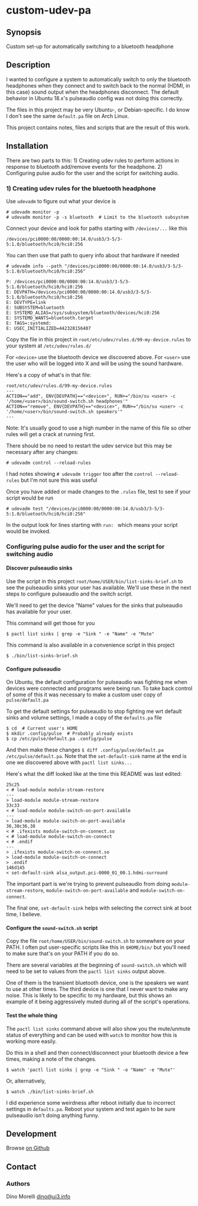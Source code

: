 # custom-udev-pa


## Synopsis

Custom set-up for automatically switching to a bluetooth headphone


## Description

I wanted to configure a system to automatically switch to only the bluetooth
headphones when they connect and to switch back to the normal (HDMI, in this
case) sound output when the headphones disconnect. The default behavior in
Ubuntu 18.x's pulseaudio config was not doing this correctly.

The files in this project may be very Ubuntu-, or Debian-specific. I do know I
don't see the same `default.pa` file on Arch Linux.

This project contains notes, files and scripts that are the result of this
work.


## Installation

There are two parts to this: 1) Creating udev rules to perform actions in response to bluetooth add/remove events for the headphone. 2) Configuring pulse audio for the user and the script for switching audio.

### 1) Creating udev rules for the bluetooth headphone

Use `udevadm` to figure out what your device is

    # udevadm monitor -p
    # udevadm monitor -p -s bluetooth  # Limit to the bluetooth subsystem

Connect your device and look for paths starting with `/devices/...` like this

    /devices/pci0000:00/0000:00:14.0/usb3/3-5/3-5:1.0/bluetooth/hci0/hci0:256

You can then use that path to query info about that hardware if needed

    # udevadm info --path "/devices/pci0000:00/0000:00:14.0/usb3/3-5/3-5:1.0/bluetooth/hci0/hci0:256"

    P: /devices/pci0000:00/0000:00:14.0/usb3/3-5/3-5:1.0/bluetooth/hci0/hci0:256
    E: DEVPATH=/devices/pci0000:00/0000:00:14.0/usb3/3-5/3-5:1.0/bluetooth/hci0/hci0:256
    E: DEVTYPE=link
    E: SUBSYSTEM=bluetooth
    E: SYSTEMD_ALIAS=/sys/subsystem/bluetooth/devices/hci0:256
    E: SYSTEMD_WANTS=bluetooth.target
    E: TAGS=:systemd:
    E: USEC_INITIALIZED=442328156407

Copy the file in this project in `root/etc/udev/rules.d/99-my-device.rules` to
your system at `/etc/udev/rules.d/`

For `<device>` use the bluetooth device we discovered above. For `<user>` use
the user who will be logged into X and will be using the sound hardware.

Here's a copy of what's in that file:

    root/etc/udev/rules.d/99-my-device.rules
    ---
    ACTION=="add", ENV{DEVPATH}=="<device>", RUN+="/bin/su <user> -c '/home/<user>/bin/sound-switch.sh headphones'"
    ACTION=="remove", ENV{DEVPATH}=="<device>", RUN+="/bin/su <user> -c '/home/<user>/bin/sound-switch.sh speakers'"
    ---

Note: It's usually good to use a high number in the name of this file so other
rules will get a crack at running first.

There should be no need to restart the udev service but this may be necessary
after any changes:

    # udevadm control --reload-rules

I had notes showing `# udevadm trigger` too after the `control --reload-rules`
but I'm not sure this was useful

Once you have added or made changes to the `.rules` file, test to see if your
script would be run

    # udevadm test "/devices/pci0000:00/0000:00:14.0/usb3/3-5/3-5:1.0/bluetooth/hci0/hci0:256"

In the output look for lines starting with `run: ` which means your script would be invoked.

### Configuring pulse audio for the user and the script for switching audio

#### Discover pulseaudio sinks

Use the script in this project `root/home/USER/bin/list-sinks-brief.sh` to see
the pulseaudio sinks your user has available. We'll use these in the next steps
to configure pulseaudio and the switch script.

We'll need to get the device "Name" values for the sinks that pulseaudio has
available for your user.

This command will get those for you

    $ pactl list sinks | grep -e "Sink " -e "Name" -e "Mute"

This command is also available in a convenience script in this project

    $ ./bin/list-sinks-brief.sh

#### Configure pulseaudio

On Ubuntu, the default configuration for pulseaudio was fighting me when devices were connected and programs were being run. To take back control of some of this it was necessary to make a custom user copy of `pulse/default.pa`

To get the default settings for pulseaudio to stop fighting me wrt default
sinks and volume settings, I made a copy of the `defaults.pa` file

    $ cd  # Current user's HOME
    $ mkdir .config/pulse  # Probably already exists
    $ cp /etc/pulse/default.pa .config/pulse

And then make these changes `$ diff .config/pulse/default.pa
/etc/pulse/default.pa`. Note that the `set-default-sink` name at the end is one
we discovered above with `pactl list sinks...`

Here's what the diff looked like at the time this README was last edited:

    25c25
    < # load-module module-stream-restore
    ---
    > load-module module-stream-restore
    33c33
    < # load-module module-switch-on-port-available
    ---
    > load-module module-switch-on-port-available
    36,38c36,38
    < # .ifexists module-switch-on-connect.so
    < # load-module module-switch-on-connect
    < # .endif
    ---
    > .ifexists module-switch-on-connect.so
    > load-module module-switch-on-connect
    > .endif
    146d145
    < set-default-sink alsa_output.pci-0000_01_00.1.hdmi-surround

The important part is we're trying to prevent pulseaudio from doing
`module-stream-restore`, `module-switch-on-port-available` and
`module-switch-on-connect`.

The final one, `set-default-sink` helps with selecting the correct sink at boot
time, I believe.

#### Configure the `sound-switch.sh` script

Copy the file `root/home/USER/bin/sound-switch.sh` to somewhere on your PATH.
I often put user-specific scripts like this in `$HOME/bin/` but you'll
need to make sure that's on your PATH if you do so.

There are several variables at the beginning of `sound-switch.sh` which will
need to be set to values from the `pactl list sinks` output above.

One of them is the transient bluetooth device, one is the speakers we want to
use at other times. The third device is one that I never want to make any
noise. This is likely to be specific to my hardware, but this shows an example
of it being aggressively muted during all of the script's operations.

#### Test the whole thing

The `pactl list sinks` command above will also show you the mute/unmute status
of everything and can be used with `watch` to monitor how this is working more
easily.

Do this in a shell and then connect/disconnect your bluetooth device a few
times, making a note of the changes.

    $ watch 'pactl list sinks | grep -e "Sink " -e "Name" -e "Mute"'

Or, alternatively,

    $ watch ./bin/list-sinks-brief.sh

I did experience some weirdness after reboot initially due to incorrect
settings in `defaults.pa`. Reboot your system and test again to be sure
pulseaudio isn't doing anything funny.

## Development

Browse [on Github](https://github.com/dino-/custom-udev-pa)


## Contact

### Authors

Dino Morelli <dino@ui3.info>
